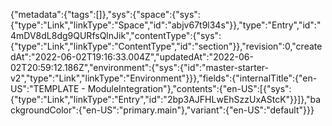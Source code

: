 {"metadata":{"tags":[]},"sys":{"space":{"sys":{"type":"Link","linkType":"Space","id":"abjv67t9l34s"}},"type":"Entry","id":"4mDV8dL8dg9QURfsQlnJik","contentType":{"sys":{"type":"Link","linkType":"ContentType","id":"section"}},"revision":0,"createdAt":"2022-06-02T19:16:33.004Z","updatedAt":"2022-06-02T20:59:12.186Z","environment":{"sys":{"id":"master-starter-v2","type":"Link","linkType":"Environment"}}},"fields":{"internalTitle":{"en-US":"TEMPLATE - ModuleIntegration"},"contents":{"en-US":[{"sys":{"type":"Link","linkType":"Entry","id":"2bp3AJFHLwEhSzzUxAStcK"}}]},"backgroundColor":{"en-US":"primary.main"},"variant":{"en-US":"default"}}}